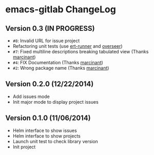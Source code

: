 # emacs-gitlab ChangeLog

## Version 0.3 (IN PROGRESS)

- ``#8``: Invalid URL for issue project 
- Refactoring unit tests (use [ert-runner][] and [overseer][])
- ``#7``: Fixed multiline descriptions breaking tabulated view (Thanks [marcinant][])
- ``#4``: FIX Documentation (Thanks [marcinant][])
- ``#2``: Wrong package name (Thanks [marcinant][])

## Version 0.2.0 (12/22/2014)

- Add issues mode
- Init major mode to display project issues

## Version 0.1.0 (11/06/2014)

- Helm interface to show issues
- Helm interface to show projects
- Launch unit test to check library version
- Init project


[ert-runner]: https://github.com/rejeep/ert-runner.el
[overseer]: https://github.com/tonini/overseer.el

[marcinant]: https://github.com/marcinant
